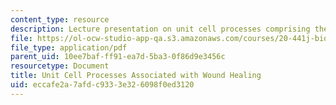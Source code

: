 ```yaml
---
content_type: resource
description: Lecture presentation on unit cell processes comprising the healing response.
file: https://ol-ocw-studio-app-qa.s3.amazonaws.com/courses/20-441j-biomaterials-tissue-interactions-fall-2009/eccafe2a7afdc9333e326098f0ed3120_MIT20_441JF09_lec03a_ms.pdf
file_type: application/pdf
parent_uid: 10ee7baf-ff91-ea7d-5ba3-0f86d9e3456c
resourcetype: Document
title: Unit Cell Processes Associated with Wound Healing
uid: eccafe2a-7afd-c933-3e32-6098f0ed3120
---
```

